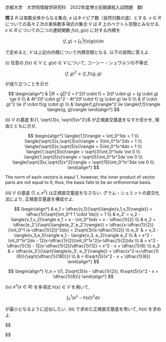 京都大学　大学院情報学研究科　2022年度博士前期課程入試問題　数I

**問２** $R$ は実数全体からなる集合, $e$ はネイピア数（自然対数の底）とする. $x \in R$ についての高々２次の実係数多項式の集合 $V$ は $R$ 上のベクトル空間とみなせる. $x \in R$ についての二つの連続関数 $f(x), g(x)$ に対する内積を

$$
    \langle{f,g}\rangle = \int_0^1f(x)g(x)dx
$$

で定めると, $V$ は上記の内積について内積空間となる. 以下の設問に答えよ.

(i) 任意の $f(x) \in V$ と $g(x) \in V$ について, コーシー・シュワルツの不等式

$$
    \langle{f,g}\rangle^2 \le \langle{f,f}\rangle \langle{g,g}\rangle
$$

が成り立つことを示せ.

$$
    \begin{align*}
        & ||tf + g||^2 = t^2(f \cdot f) + 2t(f \cdot g) + (g \cdot g) \ge 0 \\\
        & 4t^2(f \cdot g)^2 - 4t^2(f \cdot f) (g \cdot g) \le 0 \\\
        & (f \cdot g)^2 \le (f \cdot f)(g \cdot g) \\\
        & \langle{f,g}\rangle^2 \le \langle{f,f}\rangle \langle{g, g}\rangle
    \end{align*}
$$

(ii) $V$ の基底 $\{1, \sqrt{3}x, \sqrt{5}x^2\}$ が正規直交基底をなすか否かを, 理由とともに示せ.

$$
    \begin{align*}
        \langle{1,1}\rangle = \int_0^1dx = 1 \\\
        \langle{\sqrt{3}x,\sqrt{3}x}\rangle = 3\int_0^1x^2dx = 1 \\\
        \langle{\sqrt{5}x,\sqrt{5}x}\rangle = 5\int_0^1x^4dx = 1 \\\
        \langle{1,\sqrt{3}x}\rangle = \sqrt{3}\int_0^1xdx \ne 0 \\\
        \langle{1,\sqrt{5}x}\rangle = \sqrt{5}\int_0^1x^2dx \ne 0 \\\
        \langle{\sqrt{3}x,\sqrt{5}x^2}\rangle = \sqrt{15}\int_0^1x^3dx \ne 0 \\\
    \end{align*}
$$

The norm of each vectors is eqaul $1$, however, the inner product of vector paris are not equal to $0$, thus, the basis fails to be an orthonormal basis. 

(iii) $V$ の基底 $\{1, x, x^2\}$ は正規直交基底をなさない. グラム・シュミットの直交化法により, 正規直交基底を構成せよ.

$$
    \begin{align*}
        & e_1 = \dfrac{v_1}{\sqrt{\langle{v_1,v_1}\rangle}} = \dfrac{1}{\sqrt{\int_0^1 1 \cdot 1dx}} = 1 \\\
        & e_2' = v_2 - \langle{v_1,v_2}\rangle e_1 = x - \int_0^1xdx = x - \dfrac{1}{2} \\\
        & e_2 = \dfrac{e_2'}{\sqrt{\langle{e_2',e_2'}\rangle}} = \dfrac{x-\dfrac{1}{2}}{\int_0^1 (x-\dfrac{1}{2})^2dx} = 2\sqrt{3}(x-\dfrac{1}{2}) \\\
        e_3' & = v_3 - \langle{v_3,e_1}\rangle e_1 - \langle{v_3, e_2}\rangle e_2 \\\
        & = x^2 - \int_0^1x^2dx - 12(x-\dfrac{1}{2})\int_0^1x^2(x-\dfrac{1}{2})dx \\\
        & = x^2 - \dfrac{1}{3} - 12(x-\dfrac{1}{2})\dfrac{1}{12} = x^2 - x + \dfrac{1}{6} \\\
        e_3 & = \dfrac{e_3'}{\sqrt{\langle{e_3', e_3'}\rangle}} = \dfrac{x^2-x+\dfrac{1}{6}}{\sqrt{\dfrac{1}{180}}} \\\ 
        & = 6\sqrt{5}(x^2 - x + \dfrac{1}{6})
    \end{align*}
$$

$$
    \begin{align*}
        V_n = \{1, 2\sqrt{3}(x - \dfrac{1}{2}), 6\sqrt{5}(x^2 - x + \dfrac{1}{6}\}
    \end{align*}
$$


(iv) $e^x (x \in R)$ を多項式 $h(x) \in V$ を用いて,

$$
    \int_0^1(e^x-h(x))^2dx
$$

が最小となるように近似したい. (iii) で求めた正規直交基底を用いて, $h(x)$ を求めよ.

$$
    
$$
